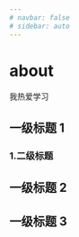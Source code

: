 ```yaml
---
# navbar: false
# sidebar: auto
---
```


# about

我热爱学习

## 一级标题 1

### 1.二级标题

## 一级标题 2

## 一级标题 3
